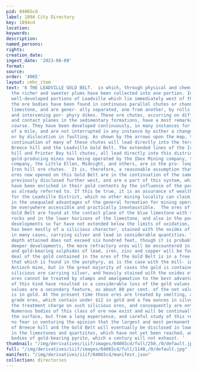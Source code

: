 ```yaml
---
pid: 04065cd
label: 1894 City Directory
key: 1894cd
location: 
keywords: 
description: 
named_persons: 
rights: 
creation_date: 
ingest_date: '2023-08-09'
format: 
source: 
order: '4065'
layout: cmhc_item
text: '6 THE LEADVILLE GOLD BELT.  in which, through physical and chemical causes,
  the richer and sweeter plums have been collected into one portion. In the already
  well-developed portions of Leadville which lie immediately west of the Gold Belt,
  the ore bodies have been found in continuous parallel chutes or channels in the
  limestone, and are gener- ally separated, one from another, by rolls of barren rock
  and intervening por- phyry dikes. These ore chutes, occurring on different horizons
  and contact planes in the sedimentary formations, have a most remarkable northeasterly
  course. They have been developed continuously, in many instances for three- quarters
  of a mile, and are not interrupted in any instance by either a change of horizon
  or by dislocation in faulting. As shown by the arrows upon the map, the easterly
  continuation of many of these chutes will lead directly into the terri- tory of
  Breece hill and the Leadville Gold Belt. The extended lines of the Iron hill, Rock
  hill and Printer Boy hill chutes, all lead directly into this district, and the
  gold-producing mines now being operated by the Ibex Mining company, the Golden Eagle
  company, the Little Ellen, Midnight, and others, are in the pro- longation of the
  Iron hill ore chutes.  It is, therefore, a reasonable assumption that the rich gold-bearing
  ores now opened on this Gold Belt are in the continuation of the same ore bodies
  previously disclosed further west, and are a part of this system, which ore chutes
  have been enriched in their gold contents by the influence of the porphyry dikes,
  as already referred to. If this be true, it is an assurance of wealth and prosperity
  for the Leadville District, which no other mining locality can claim, and which,
  in the unequaled advantages of the general formation for mining operations, will
  be everywhere accessible and practically inexhaustible.  The ores of the Leadville
  Gold Belt are found at the contact plane of the blue limestone with the eruptive
  rocks and in the lower horizons of the limestone, and also in the porphyry dikes.  The
  developments so far have not extended below the limits of oxidation, and the ore
  has been mostly of a silicious character, stained with the oxides of iron, and,
  in many cases, carrying silver and lead in considerable quantities. The greatest
  depth attained does not exceed six hundred feet, though it is probable that, upon
  deeper developments, the more refractory ores will be encountered in large quantities,
  and gold-bearing sulphides of lead, iron, zinc and copper will be found.  A great
  deal of the gold contained in the ores of the Gold Belt is in a free state, notably
  that which is found in the porphyry, as is the case with the mill- ing ores of the
  Antioch mine, but in the great majority of cases the gold is contained in a highly
  silicious ore carrying silver, and heavily stained with the oxides of iron. Such
  ores cannot be treated by stamps and amalgamation to the best advantage, and experiments
  of this kind have resulted in a considerable loss of the gold values. The silver
  values are a secondary feature, as about 80 per cent. of the net value of the ore
  is in gold. At the present time those ores are treated by smelting, and the lower
  grade ores, which contain under $12 in gold and a few ounces in silver, cannot stand
  the treatment charge on such silicious ores, and consequently are entirely neglected.
  Numerous bodies of this class of ore now exist and will be continually opened nearer
  the surface, but from a long experience, and careful study of this region, | have
  no fear in venturing the opinion that the largest and most permanent ore bodies
  of Breece hill and the Gold Belt will eventually be disclosed in lower horizons
  in the limestones and quartzites, which have not yet been reached, and in large
  bodies of gold-bearing pyrite, which a century will not exhaust. '
thumbnail: "/img/derivatives/iiif/images/04065cd/full/250,/0/default.jpg"
full: "/img/derivatives/iiif/images/04065cd/full/1140,/0/default.jpg"
manifest: "/img/derivatives/iiif/04065cd/manifest.json"
collection: directories
---
```

